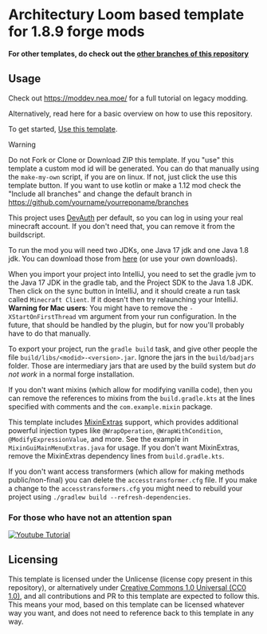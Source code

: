 # Architectury Loom based template for 1.8.9 forge mods

**For other templates, do check out the [other branches of this repository](https://github.com/romangraef/Forge1.8.9Template/branches/all)**

## Usage

Check out https://moddev.nea.moe/ for a full tutorial on legacy modding.

Alternatively, read here for a basic overview on how to use this repository.

To get started, [Use this template](https://github.com/new?template_name=Forge1.8.9Template&template_owner=nea89o).

> [!WARNING]
> Do not Fork or Clone or Download ZIP this template. If you "use" this template a custom mod id will be generated. You can do that manually using the `make-my-own` script, if you are on linux. If not, just click the use this template button. If you want to use kotlin or make a 1.12 mod check the "Include all branches" and change the default branch in https://github.com/yourname/yourreponame/branches

This project uses [DevAuth](https://github.com/DJtheRedstoner/DevAuth) per default, so you can log in using your real
minecraft account. If you don't need that, you can remove it from the buildscript.

To run the mod you will need two JDKs, one Java 17 jdk and one Java 1.8 jdk. You can download those
from [here](https://adoptium.net/temurin/releases) (or use your own downloads).

When you import your project into IntelliJ, you need to set the gradle jvm to the Java 17 JDK in the gradle tab, and the
Project SDK to the Java 1.8 JDK. Then click on the sync button in IntelliJ, and it should create a run task
called `Minecraft Client`. If it doesn't then try relaunching your IntelliJ. **Warning for Mac users**: You might have to remove the `-XStartOnFirstThread` vm argument from your run configuration. In the future, that should be handled by the plugin, but for now you'll probably have to do that manually.

To export your project, run the `gradle build` task, and give other people the
file `build/libs/<modid>-<version>.jar`. Ignore the jars in the `build/badjars` folder. Those are intermediary jars that
are used by the build system but *do not work* in a normal forge installation.

If you don't want mixins (which allow for modifying vanilla code), then you can remove the references to mixins from
the `build.gradle.kts` at the lines specified with comments and the `com.example.mixin` package.

This template includes [MixinExtras](https://github.com/LlamaLad7/MixinExtras) support, which provides additional powerful 
injection types like `@WrapOperation`, `@WrapWithCondition`, `@ModifyExpressionValue`, and more. See the example in 
`MixinGuiMainMenuExtras.java` for usage. If you don't want MixinExtras, remove the MixinExtras dependency lines from 
`build.gradle.kts`.

If you don't want access transformers (which allow for making methods public/non-final) you can delete the
`accesstransformer.cfg` file. If you make a change to the `accesstransformers.cfg` you might need to rebuild your
project using `./gradlew build --refresh-dependencies`.

### For those who have not an attention span

[![Youtube Tutorial](https://i.ytimg.com/vi/nWzHlomdCgc/maxresdefault.jpg)](https://www.youtube.com/watch?v=nWzHlomdCgc)

## Licensing

This template is licensed under the Unlicense (license copy present in this repository), or alternatively under [Creative Commons 1.0 Universal (CC0 1.0)](https://creativecommons.org/publicdomain/zero/1.0/), and all contributions and PR to this template are expected to follow this. This means your mod, based on this template can be licensed whatever way you want, and does not need to reference back to this template in any way.
